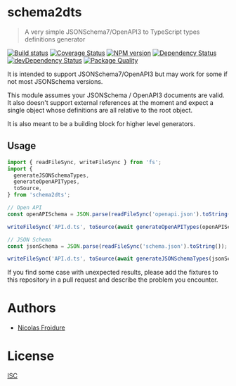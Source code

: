 [//]: # ( )
[//]: # (This file is automatically generated by a `metapak`)
[//]: # (module. Do not change it  except between the)
[//]: # (`content:start/end` flags, your changes would)
[//]: # (be overridden.)
[//]: # ( )
# schema2dts
> A very simple JSONSchema7/OpenAPI3 to TypeScript types definitions generator

[![Build status](https://travis-ci.com/nfroidure/schema2dts.svg?branch=master)](https://travis-ci.com/github/nfroidure/schema2dts)
[![Coverage Status](https://coveralls.io/repos/github/nfroidure/schema2dts/badge.svg?branch=master)](https://coveralls.io/github/nfroidure/schema2dts?branch=master)
[![NPM version](https://badge.fury.io/js/schema2dts.svg)](https://npmjs.org/package/schema2dts)
[![Dependency Status](https://david-dm.org/nfroidure/schema2dts.svg)](https://david-dm.org/nfroidure/schema2dts)
[![devDependency Status](https://david-dm.org/nfroidure/schema2dts/dev-status.svg)](https://david-dm.org/nfroidure/schema2dts#info=devDependencies)
[![Package Quality](https://npm.packagequality.com/shield/schema2dts.svg)](https://packagequality.com/#?package=schema2dts)


[//]: # (::contents:start)

It is intended to support JSONSchema7/OpenAPI3 but may work for some if not most
JSONSchema versions.

This module assumes your JSONSchema / OpenAPI3 documents are valid. It also
doesn't support external references at the moment and expect a single object
whose definitions are all relative to the root object.

It is also meant to be a building block for higher level generators.

## Usage

```ts
import { readFileSync, writeFileSync } from 'fs';
import {
  generateJSONSchemaTypes,
  generateOpenAPITypes,
  toSource,
} from 'schema2dts';

// Open API
const openAPISchema = JSON.parse(readFileSync('openapi.json').toString());

writeFileSync('API.d.ts', toSource(await generateOpenAPITypes(openAPISchema)));

// JSON Schema
const jsonSchema = JSON.parse(readFileSync('schema.json').toString());

writeFileSync('API.d.ts', toSource(await generateJSONSchemaTypes(jsonSchema)));
```

If you find some case with unexpected results, please add the fixtures to this
repository in a pull request and describe the problem you encounter.

[//]: # (::contents:end)

# Authors
- [Nicolas Froidure](https://insertafter.com/en/index.html)

# License
[ISC](https://github.com/nfroidure/schema2dts/blob/master/LICENSE)

